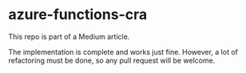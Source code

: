 # azure-functions-cra
This repo is part of a Medium article.

The implementation is complete and works just fine. However, a lot of refactoring must be done, so any pull request will be welcome.
